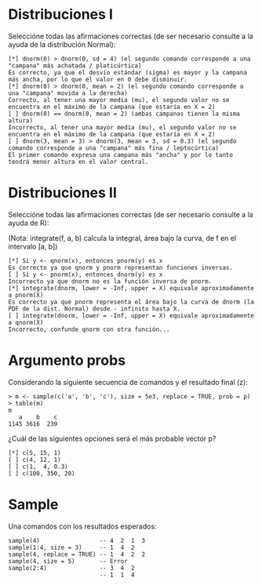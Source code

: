 # Distribuciones I

Seleccióne todas las afirmaciones correctas (de ser necesario consulte a la ayuda de la distribución Normal):

    [*] dnorm(0) > dnorm(0, sd = 4) (el segundo comando corresponde a una "campana" más achatada / platicúrtica)
    Es correcto, ya que el desvío estándar (sigma) es mayor y la campana más ancha, por lo que el valor en 0 debe disminuir.
    [*] dnorm(0) > dnorm(0, mean = 2) (el segundo comando corresponde a una "campana" movida a la derecha)
    Correcto, al tener una mayor media (mu), el segundo valor no se encuentra en el máximo de la campana (que estaría en X = 2)
    [ ] dnorm(0) == dnorm(0, mean = 2) (ambas campanas tienen la misma altura)
    Incorrecto, al tener una mayor media (mu), el segundo valor no se encuentra en el máximo de la campana (que estaría en X = 2)
    [ ] dnorm(3, mean = 3) > dnorm(3, mean = 3, sd = 0.3) (el segundo comando corresponde a una "campana" más fina / leptocúrtica)
    El primer comando expresa una campana más "ancha" y por lo tanto tendrá menor altura en el valor central. 

# Distribuciones II

Seleccióne todas las afirmaciones correctas (de ser necesario consulte a la ayuda de R):

(Nota: integrate(f, a, b) calcula la integral, área bajo la curva, de f en el intervalo [a, b])

    [*] Si y <- qnorm(x), entonces pnorm(y) es x
    Es correcto ya que qnorm y pnorm representan funciones inversas.
    [ ] Si y <- pnorm(x), entonces dnorm(y) es x
    Incorrecto ya que dnorm no es la función inversa de pnorm.
    [*] integrate(dnorm, lower = -Inf, upper = X) equivale aproximadamente a pnorm(X)
    Es correcto ya que pnorm representa el área bajo la curva de dnorm (la PDF de la dist. Normal) desde - infinito hasta X.
    [ ] integrate(dnorm, lower = -Inf, upper = X) equivale aproximadamente a qnorm(X)
    Incorrecto, confunde qnorm con otra función...

# Argumento probs

Considerando la siguiente secuencia de comandos y el resultado final (z):

    > m <- sample(c('a', 'b', 'c'), size = 5e3, replace = TRUE, prob = p)
    > table(m)
    m
       a    b    c
    1145 3616  239

¿Cuál de las siguientes opciones será el más probable vector p?

    [*] c(5, 15, 1)
    [ ] c(4, 12, 1)
    [ ] c(1,  4, 0.3)
    [ ] c(100, 350, 20)

# Sample

Una comandos con los resultados esperados:

    sample(4)                 -- 4  2  1  3
    sample(1:4, size = 3)     -- 1  4  2
    sample(4, replace = TRUE) -- 1  4  2  2
    sample(4, size = 5)       -- Error
    sample(2:4)               -- 3  4  2
                              -- 1  1  4
